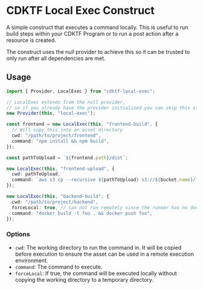 # CDKTF Local Exec Construct

A simple construct that executes a command locally. This is useful to run build steps within your CDKTF Program or to run a post action after a resource is created.

The construct uses the null provider to achieve this so it can be trusted to only run after all dependencies are met.

## Usage

```ts
import { Provider, LocalExec } from "cdktf-local-exec";

// LocalExec extends from the null provider,
// so if you already have the provider initialized you can skip this step
new Provider(this, "local-exec");

const frontend = new LocalExec(this, "frontend-build", {
  // Will copy this into an asset directory
  cwd: "/path/to/project/frontend",
  command: "npm install && npm build",
});

const pathToUpload = `${frontend.path}/dist`;

new LocalExec(this, "frontend-upload", {
  cwd: pathToUpload,
  command: `aws s3 cp --recursive ${pathToUpload} s3://${bucket.name}/frontend`,
});

new LocalExec(this, "backend-build", {
  cwd: "/path/to/project/backend",
  forceLocal: true, // can not run remotely since the runner has no docker access
  command: "docker build -t foo . && docker push foo",
});
```

### Options

- `cwd`: The working directory to run the command in. It will be copied before execution to ensure the asset can be used in a remote execution environment.
- `command`: The command to execute.
- `forceLocal`: If true, the command will be executed locally without copying the working directory to a temporary directory.
